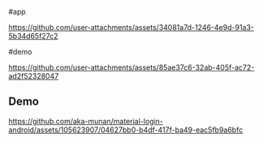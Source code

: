 #app

https://github.com/user-attachments/assets/34081a7d-1246-4e9d-91a3-5b34d65f27c2


#demo

https://github.com/user-attachments/assets/85ae37c6-32ab-405f-ac72-ad2f52328047

## Demo

https://github.com/aka-munan/material-login-android/assets/105623907/04627bb0-b4df-417f-ba49-eac5fb9a6bfc
